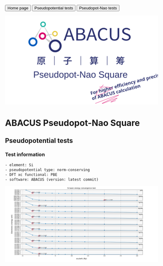 <button onclick="location.href='../../../README.md'">Home page</button>
<button onclick="location.href='pseudopotential.md'">Pseudopotential tests</button>
<button onclick="location.href='../pseudopot-nao_tests/pseudopot-nao.md'">Pseudopot-Nao tests</button>

<p align="center">
    <img src="../../../docs/apns.svg">
</p>  

# ABACUS Pseudopot-Nao Square  
## Pseudopotential tests
### Test information
    - element: Si
    - pseudopotential type: norm-conserving
    - DFT xc functional: PBE
    - software: ABACUS (version: latest commit)
    
<p align="center">
    <img src="../../apns_results/pseudopot/Si.png">
</p>  